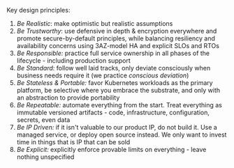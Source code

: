 Key design principles:

1. *Be Realistic*: make optimistic but realistic assumptions
2. *Be Trustworthy*: use defensive in depth & encryption everywhere and promote secure-by-default principles, while balancing resiliency and availability concerns using 3AZ-model HA and explicit SLOs and RTOs
3. *Be Responsible:* practice full service ownership in all phases of the lifecycle - including production support 
4. *Be Standard:* follow well laid tracks, only deviate consciously when business needs require it (we practice *conscious deviation*)
5. *Be Stateless & Portable:* favor Kubernetes workloads as the primary platform, be selective where you embrace the substrate, and only with an abstraction to provide portability 
6. *Be Repeatable:* automate everything from the start. Treat everything as immutable versioned artifacts - code, infrastructure, configuration, secrets, even data
7. *Be IP Driven:* if it isn't valuable to our product IP, do not build it. Use a managed service, or deploy open source instead. We only want to invest time in things that is IP that can be sold  
8. *Be Explicit:* explicitly enforce provable limits on everything - leave nothing unspecified

